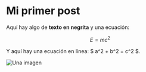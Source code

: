 # Mi primer post

Aquí hay algo de **texto en negrita** y una ecuación:

$$ E = mc^2 $$

Y aquí hay una ecuación en línea: $ a^2 + b^2 = c^2 $.

![Una imagen](/static/images/my-image.jpg)